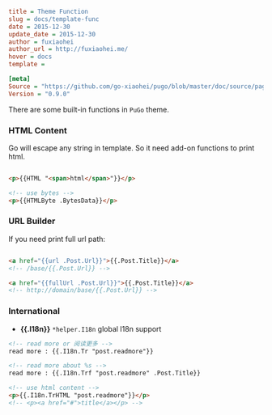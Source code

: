 ```ini
title = Theme Function
slug = docs/template-func
date = 2015-12-30
update_date = 2015-12-30
author = fuxiaohei
author_url = http://fuxiaohei.me/
hover = docs
template =

[meta]
Source = "https://github.com/go-xiaohei/pugo/blob/master/doc/source/page/customize/template_func.md"
Version = "0.9.0"
```

There are some built-in functions in `PuGo` theme.

### HTML Content

Go will escape any string in template. So it need add-on functions to print html.

```html

<p>{{HTML "<span>html</span>"}}</p>

<!-- use bytes -->
<p>{{HTMLByte .BytesData}}</p>

```

### URL Builder

If you need print full url path:

```html

<a href="{{url .Post.Url}}">{{.Post.Title}}</a>
<!-- /base/{{.Post.Url}} -->

<a href="{{fullUrl .Post.Url}}">{{.Post.Title}}</a>
<!-- http://domain/base/{{.Post.Url}} -->

```

### International

- **{{.I18n}}** `*helper.I18n`  global I18n support

```html
<!-- read more or 阅读更多 -->
read more : {{.I18n.Tr "post.readmore"}}

<!-- read more about %s -->
read more : {{.I18n.Trf "post.readmore" .Post.Title}}

<!-- use html content -->
<p>{{.I18n.TrHTML "post.readmore"}}</p>
<!-- <p><a href="#">title</a></p> -->
```
